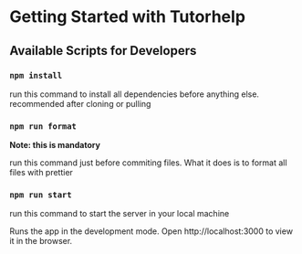 # Getting Started with Tutorhelp

## Available Scripts for Developers

### `npm install`

run this command to install all dependencies before anything else. recommended after cloning or pulling

### `npm run format`

**Note: this is mandatory**

run this command just before commiting files. What it does is to format all files with prettier

### `npm run start`

run this command to start the server in your local machine

Runs the app in the development mode.
Open http://localhost:3000 to view it in the browser.

